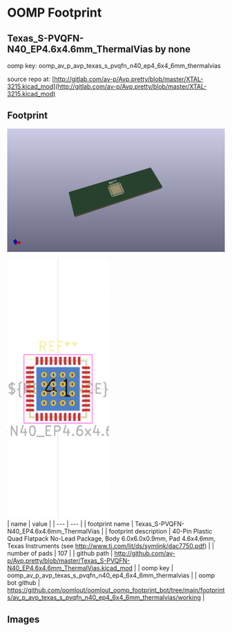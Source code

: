 # OOMP Footprint  
## Texas_S-PVQFN-N40_EP4.6x4.6mm_ThermalVias  by none  
  
oomp key: oomp_av_p_avp_texas_s_pvqfn_n40_ep4_6x4_6mm_thermalvias  
  
source repo at: [http://gitlab.com/av-p/Avp.pretty/blob/master/XTAL-3215.kicad_mod](http://gitlab.com/av-p/Avp.pretty/blob/master/XTAL-3215.kicad_mod)  
## Footprint  
  
[![working_kicad_pcb_3d.png](working_kicad_pcb_3d_600.png)](working_kicad_pcb_3d.png)  
  
[![working.png](working_600.png)](working.png)  
| name | value | 
| --- | --- | 
| footprint name | Texas_S-PVQFN-N40_EP4.6x4.6mm_ThermalVias | 
| footprint description | 40-Pin Plastic Quad Flatpack No-Lead Package, Body 6.0x6.0x0.9mm, Pad 4.6x4.6mm, Texas Instruments (see http://www.ti.com/lit/ds/symlink/dac7750.pdf) | 
| number of pads | 107 | 
| github path | http://github.com/av-p/Avp.pretty/blob/master/Texas_S-PVQFN-N40_EP4.6x4.6mm_ThermalVias.kicad_mod | 
| oomp key | oomp_av_p_avp_texas_s_pvqfn_n40_ep4_6x4_6mm_thermalvias | 
| oomp bot github | https://github.com/oomlout/oomlout_oomp_footprint_bot/tree/main/footprints/av_p_avp_texas_s_pvqfn_n40_ep4_6x4_6mm_thermalvias/working | 
## Images  
